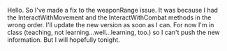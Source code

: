 Hello. So I've made a fix to the weaponRange issue. It was because I had the InteractWithMovement and the InteractWithCombat methods
in the wrong order. I'll update the new version as soon as I can. For now I'm in class (teaching, not learning...well...learning, too.) so
I can't push the new information. But I will hopefully tonight. 
